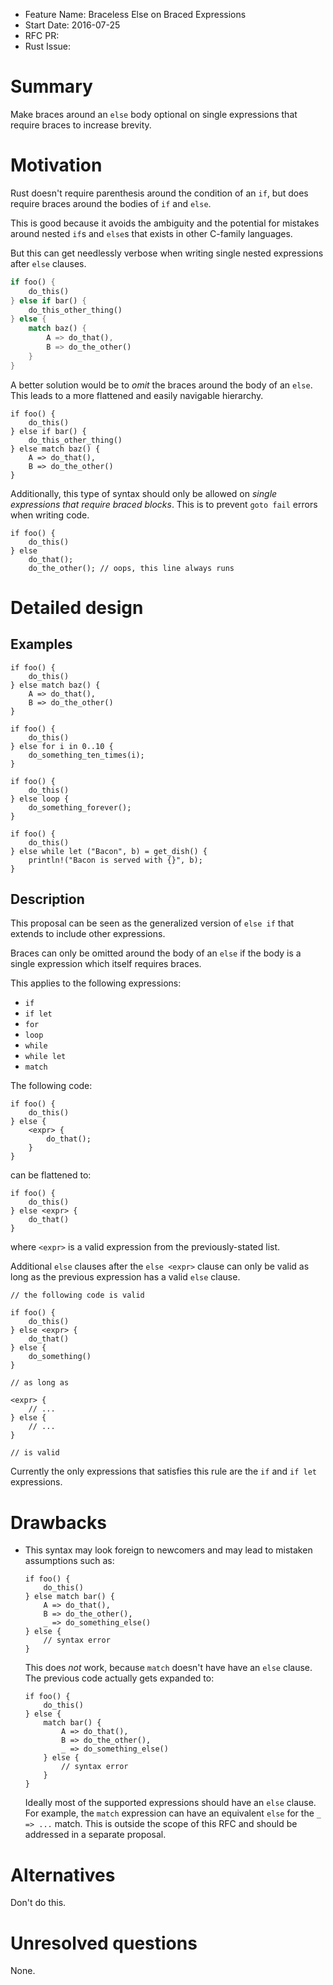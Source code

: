 - Feature Name: Braceless Else on Braced Expressions
- Start Date: 2016-07-25
- RFC PR:
- Rust Issue:

# Summary
[summary]: #summary

Make braces around an `else` body optional on single expressions that require braces to increase
brevity.

# Motivation
[motivation]: #motivation

Rust doesn't require parenthesis around the condition of an `if`, but does require braces around
the bodies of `if` and `else`.

This is good because it avoids the ambiguity and the potential for mistakes around nested `if`s and
`else`s that exists in other C-family languages.

But this can get needlessly verbose when writing single nested expressions after `else` clauses.

```rust
if foo() {
    do_this()
} else if bar() {
    do_this_other_thing()
} else {
    match baz() {
        A => do_that(),
        B => do_the_other()
    }
}
```

A better solution would be to *omit* the braces around the body of an `else`. This leads to a
more flattened and easily navigable hierarchy.

```
if foo() {
    do_this()
} else if bar() {
    do_this_other_thing()
} else match baz() {
    A => do_that(),
    B => do_the_other()
}
```

Additionally, this type of syntax should only be allowed on *single expressions that require braced
blocks*. This is to prevent `goto fail` errors when writing code.

```
if foo() {
    do_this()
} else
    do_that();
    do_the_other(); // oops, this line always runs
```

# Detailed design
[design]: #detailed-design

## Examples

```
if foo() {
    do_this()
} else match baz() {
    A => do_that(),
    B => do_the_other()
}
```

```
if foo() {
    do_this()
} else for i in 0..10 {
    do_something_ten_times(i);
}
```

```
if foo() {
    do_this()
} else loop {
    do_something_forever();
}
```

```
if foo() {
    do_this()
} else while let ("Bacon", b) = get_dish() {
    println!("Bacon is served with {}", b);
}
```

## Description

This proposal can be seen as the generalized version of `else if` that extends to include other
expressions.

Braces can only be omitted around the body of an `else` if the body is a single expression which
itself requires braces.

This applies to the following expressions:

- `if`
- `if let`
- `for`
- `loop`
- `while`
- `while let`
- `match`

The following code:

```
if foo() {
    do_this()
} else {
    <expr> {
        do_that();
    }
}
```

can be flattened to:

```
if foo() {
    do_this()
} else <expr> {
    do_that()
}
```

where `<expr>` is a valid expression from the previously-stated list.

Additional `else` clauses after the `else <expr>` clause can only be valid as long as the
previous expression has a valid `else` clause.

```
// the following code is valid

if foo() {
    do_this()
} else <expr> {
    do_that()
} else {
    do_something()
}

// as long as

<expr> {
    // ...
} else {
    // ...
}

// is valid
```

Currently the only expressions that satisfies this rule are the `if` and `if let` expressions.

# Drawbacks
[drawbacks]: #drawbacks

- This syntax may look foreign to newcomers and may lead to mistaken assumptions such as:

  ```
  if foo() {
      do_this()
  } else match bar() {
      A => do_that(),
      B => do_the_other(),
      _ => do_something_else()
  } else {
      // syntax error
  }
  ```

  This does *not* work, because `match` doesn't have have an `else` clause. The previous code
  actually gets expanded to:

  ```
  if foo() {
      do_this()
  } else {
      match bar() {
          A => do_that(),
          B => do_the_other(),
          _ => do_something_else()
      } else {
          // syntax error
      }
  }
  ```

  Ideally most of the supported expressions should have an `else` clause. For example, the `match`
  expression can have an equivalent `else` for the `_ => ...` match. This is outside the scope
  of this RFC and should be addressed in a separate proposal.

# Alternatives
[alternatives]: #alternatives

Don't do this.

# Unresolved questions
[unresolved]: #unresolved-questions

None.
